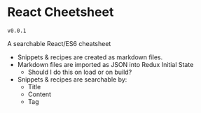 # React Cheetsheet
`v0.0.1`

A searchable React/ES6 cheatsheet

- Snippets & recipes are created as markdown files.
- Markdown files are imported as JSON into Redux Initial State
  - Should I do this on load or on build?
- Snippets & recipes are searchable by:
  - Title
  - Content
  - Tag
